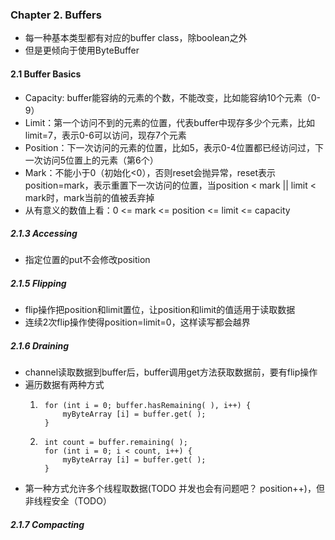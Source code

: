 ### Chapter 2. Buffers
* 每一种基本类型都有对应的buffer class，除boolean之外
* 但是更倾向于使用ByteBuffer

#### 2.1 Buffer Basics
* Capacity: buffer能容纳的元素的个数，不能改变，比如能容纳10个元素（0-9）
* Limit：第一个访问不到的元素的位置，代表buffer中现存多少个元素，比如limit=7，表示0-6可以访问，现存7个元素
* Position：下一次访问的元素的位置，比如5，表示0-4位置都已经访问过，下一次访问5位置上的元素（第6个）
* Mark：不能小于0（初始化<0），否则reset会抛异常，reset表示position=mark，表示重置下一次访问的位置，当position < mark || limit < mark时，mark当前的值被丢弃掉
* 从有意义的数值上看：0 <= mark <= position <= limit <= capacity
##### 2.1.3 Accessing
* 指定位置的put不会修改position
##### 2.1.5 Flipping
* flip操作把position和limit置位，让position和limit的值适用于读取数据
* 连续2次flip操作使得position=limit=0，这样读写都会越界
##### 2.1.6 Draining
* channel读取数据到buffer后，buffer调用get方法获取数据前，要有flip操作
* 遍历数据有两种方式
    1.      for (int i = 0; buffer.hasRemaining( ), i++) {
                myByteArray [i] = buffer.get( );
            }
    1.      int count = buffer.remaining( );
            for (int i = 0; i < count, i++) {
                myByteArray [i] = buffer.get( );
            }
* 第一种方式允许多个线程取数据(TODO 并发也会有问题吧？ position++)，但非线程安全（TODO）  
##### 2.1.7 Compacting
          